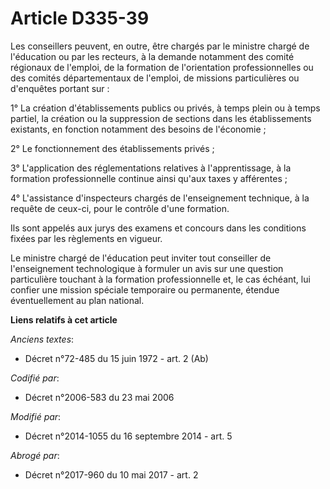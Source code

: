 # Article D335-39

Les conseillers peuvent, en outre, être chargés par le ministre chargé de l'éducation ou par les recteurs, à la demande
notamment des comité régionaux de l'emploi, de la formation de l'orientation professionnelles ou des comités départementaux
de l'emploi, de missions particulières ou d'enquêtes portant sur :

1° La création d'établissements publics ou privés, à temps plein ou à temps partiel, la création ou la suppression de
sections dans les établissements existants, en fonction notamment des besoins de l'économie ;

2° Le fonctionnement des établissements privés ;

3° L'application des réglementations relatives à l'apprentissage, à la formation professionnelle continue ainsi qu'aux taxes
y afférentes ;

4° L'assistance d'inspecteurs chargés de l'enseignement technique, à la requête de ceux-ci, pour le contrôle d'une formation.

Ils sont appelés aux jurys des examens et concours dans les conditions fixées par les règlements en vigueur.

Le ministre chargé de l'éducation peut inviter tout conseiller de l'enseignement technologique à formuler un avis sur une
question particulière touchant à la formation professionnelle et, le cas échéant, lui confier une mission spéciale temporaire
ou permanente, étendue éventuellement au plan national.

**Liens relatifs à cet article**

_Anciens textes_:

  - Décret n°72-485 du 15 juin 1972 - art. 2 (Ab)

_Codifié par_:

  - Décret n°2006-583 du 23 mai 2006

_Modifié par_:

  - Décret n°2014-1055 du 16 septembre 2014 - art. 5

_Abrogé par_:

  - Décret n°2017-960 du 10 mai 2017 - art. 2
